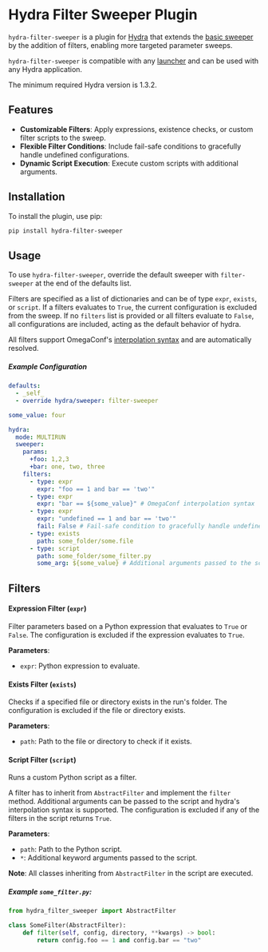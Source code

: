 # Hydra Filter Sweeper Plugin

`hydra-filter-sweeper` is a plugin for [Hydra](https://hydra.cc/) that extends the [basic sweeper](https://hydra.cc/docs/tutorials/basic/running_your_app/multi-run/#sweeper) by the addition of filters, enabling more targeted parameter sweeps.

`hydra-filter-sweeper` is compatible with any [launcher](https://hydra.cc/docs/tutorials/basic/running_your_app/multi-run/#launcher) and can be used with any Hydra application.

The minimum required Hydra version is 1.3.2.

## Features

- **Customizable Filters**: Apply expressions, existence checks, or custom filter scripts to the sweep.
- **Flexible Filter Conditions**: Include fail-safe conditions to gracefully handle undefined configurations.
- **Dynamic Script Execution**: Execute custom scripts with additional arguments.

## Installation

To install the plugin, use pip:

```bash
pip install hydra-filter-sweeper
```

## Usage

To use `hydra-filter-sweeper`, override the default sweeper with `filter-sweeper` at the end of the defaults list.

Filters are specified as a list of dictionaries and can be of type `expr`, `exists`, or `script`.
If a filters evaluates to `True`, the current configuration is excluded from the sweep.
If no `filters` list is provided or all filters evaluate to `False`, all configurations are included, acting as the default behavior of hydra.

All filters support OmegaConf's [interpolation syntax](https://omegaconf.readthedocs.io/en/latest/usage.html#variable-interpolation) and are automatically resolved.

##### Example Configuration

```yaml
defaults:
  - _self_
  - override hydra/sweeper: filter-sweeper

some_value: four

hydra:
  mode: MULTIRUN
  sweeper:
    params:
      +foo: 1,2,3
      +bar: one, two, three
    filters:
      - type: expr
        expr: "foo == 1 and bar == 'two'"
      - type: expr
        expr: "bar == ${some_value}" # OmegaConf interpolation syntax
      - type: expr
        expr: "undefined == 1 and bar == 'two'"
        fail: False # Fail-safe condition to gracefully handle undefined configurations
      - type: exists
        path: some_folder/some.file
      - type: script
        path: some_folder/some_filter.py
        some_arg: ${some_value} # Additional arguments passed to the script
```

## Filters

#### Expression Filter (`expr`)

Filter parameters based on a Python expression that evaluates to `True` or `False`.
The configuration is excluded if the expression evaluates to `True`.

**Parameters**:

- `expr`: Python expression to evaluate.

#### Exists Filter (`exists`)

Checks if a specified file or directory exists in the run's folder.
The configuration is excluded if the file or directory exists.

**Parameters**:

- `path`: Path to the file or directory to check if it exists.

#### Script Filter (`script`)

Runs a custom Python script as a filter.

A filter has to inherit from `AbstractFilter` and implement the `filter` method.
Additional arguments can be passed to the script and hydra's interpolation syntax is supported.
The configuration is excluded if any of the filters in the script returns `True`.

**Parameters**:

- `path`: Path to the Python script.
- `*`: Additional keyword arguments passed to the script.

**Note**: All classes inheriting from `AbstractFilter` in the script are executed.

##### Example `some_filter.py`:

```python
from hydra_filter_sweeper import AbstractFilter

class SomeFilter(AbstractFilter):
    def filter(self, config, directory, **kwargs) -> bool:
        return config.foo == 1 and config.bar == "two"
```
